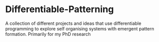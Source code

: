 # Differentiable-Patterning
A collection of different projects and ideas that use differentiable programming to explore self organising systems with emergent pattern formation. Primarily for my PhD research
